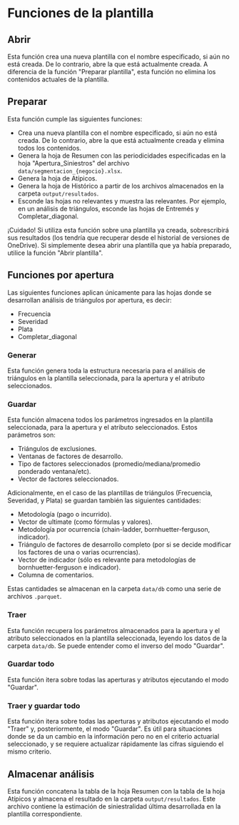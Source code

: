 # Funciones de la plantilla

## Abrir

Esta función crea una nueva plantilla con el nombre especificado, si aún no está creada. De lo contrario, abre la que está actualmente creada. A diferencia de la función "Preparar plantilla", esta función no elimina los contenidos actuales de la plantilla.

## Preparar

Esta función cumple las siguientes funciones:

- Crea una nueva plantilla con el nombre especificado, si aún no está creada. De lo contrario, abre la que está actualmente creada y elimina todos los contenidos.
- Genera la hoja de Resumen con las periodicidades especificadas en la hoja "Apertura_Siniestros" del archivo `data/segmentacion_{negocio}.xlsx`.
- Genera la hoja de Atípicos.
- Genera la hoja de Histórico a partir de los archivos almacenados en la carpeta `output/resultados`.
- Esconde las hojas no relevantes y muestra las relevantes. Por ejemplo, en un análisis de triángulos, esconde las hojas de Entremés y Completar_diagonal.

¡Cuidado! Si utiliza esta función sobre una plantilla ya creada, sobrescribirá sus resultados (los tendría que recuperar desde el historial de versiones de OneDrive). Si simplemente desea abrir una plantilla que ya había preparado, utilice la función "Abrir plantilla".

## Funciones por apertura

Las siguientes funciones aplican únicamente para las hojas donde se desarrollan análisis de triángulos por apertura, es decir:

- Frecuencia
- Severidad
- Plata
- Completar_diagonal

### Generar

Esta función genera toda la estructura necesaria para el análisis de triángulos en la plantilla seleccionada, para la apertura y el atributo seleccionados.

### Guardar

Esta función almacena todos los parámetros ingresados en la plantilla seleccionada, para la apertura y el atributo seleccionados. Estos parámetros son:

- Triángulos de exclusiones.
- Ventanas de factores de desarrollo.
- Tipo de factores seleccionados (promedio/mediana/promedio ponderado ventana/etc).
- Vector de factores seleccionados.

Adicionalmente, en el caso de las plantillas de triángulos (Frecuencia, Severidad, y Plata) se guardan también las siguientes cantidades:

- Metodología (pago o incurrido).
- Vector de ultimate (como fórmulas y valores).
- Metodología por ocurrencia (chain-ladder, bornhuetter-ferguson, indicador).
- Triángulo de factores de desarrollo completo (por si se decide modificar los factores de una o varias ocurrencias).
- Vector de indicador (sólo es relevante para metodologías de bornhuetter-ferguson e indicador).
- Columna de comentarios.

Estas cantidades se almacenan en la carpeta `data/db` como una serie de archivos `.parquet`.

### Traer

Esta función recupera los parámetros almacenados para la apertura y el atributo seleccionados en la plantilla seleccionada, leyendo los datos de la carpeta `data/db`. Se puede entender como el inverso del modo "Guardar".

### Guardar todo

Esta función itera sobre todas las aperturas y atributos ejecutando el modo "Guardar".

### Traer y guardar todo

Esta función itera sobre todas las aperturas y atributos ejecutando el modo "Traer" y, posteriormente, el modo "Guardar". Es útil para situaciones donde se da un cambio en la información pero no en el criterio actuarial seleccionado, y se requiere actualizar rápidamente las cifras siguiendo el mismo criterio.

## Almacenar análisis

Esta función concatena la tabla de la hoja Resumen con la tabla de la hoja Atípicos y almacena el resultado en la carpeta `output/resultados`. Este archivo contiene la estimación de siniestralidad última desarrollada en la plantilla correspondiente.
